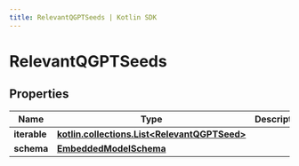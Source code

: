 ```yaml
---
title: RelevantQGPTSeeds | Kotlin SDK
---
```



# RelevantQGPTSeeds

## Properties
Name | Type | Description | Notes
------------ | ------------- | ------------- | -------------
**iterable** | [**kotlin.collections.List&lt;RelevantQGPTSeed&gt;**](RelevantQGPTSeed) |  | 
**schema** | [**EmbeddedModelSchema**](EmbeddedModelSchema) |  |  [optional]



